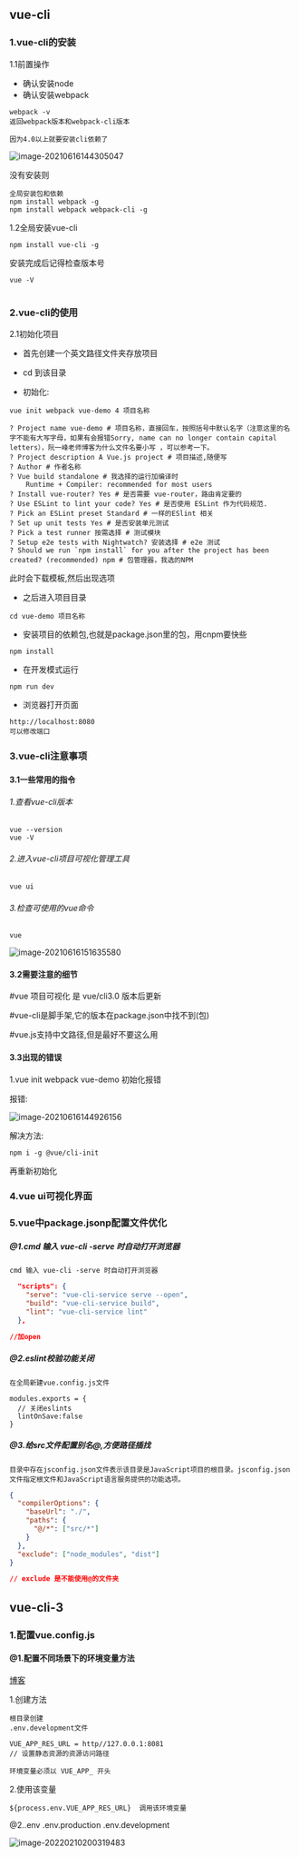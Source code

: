 ## vue-cli

### 1.vue-cli的安装

1.1前置操作

- 确认安装node
- 确认安装webpack

```
webpack -v
返回webpack版本和webpack-cli版本

因为4.0以上就要安装cli依赖了
```

![image-20210616144305047](C:\Users\inui\AppData\Roaming\Typora\typora-user-images\image-20210616144305047.png)

没有安装则

```
全局安装包和依赖
npm install webpack -g
npm install webpack webpack-cli -g
```



1.2全局安装vue-cli

```
npm install vue-cli -g
```

安装完成后记得检查版本号

```
vue -V
```



```cmd

```



### 2.vue-cli的使用

2.1初始化项目

- 首先创建一个英文路径文件夹存放项目

- cd 到该目录
- 初始化:

```
vue init webpack vue-demo 4 项目名称
```

```
? Project name vue-demo # 项目名称，直接回车，按照括号中默认名字（注意这里的名字不能有大写字母，如果有会报错Sorry, name can no longer contain capital letters），阮一峰老师博客为什么文件名要小写 ，可以参考一下。
? Project description A Vue.js project # 项目描述,随便写
? Author # 作者名称
? Vue build standalone # 我选择的运行加编译时
	Runtime + Compiler: recommended for most users
? Install vue-router? Yes # 是否需要 vue-router，路由肯定要的
? Use ESLint to lint your code? Yes # 是否使用 ESLint 作为代码规范.
? Pick an ESLint preset Standard # 一样的ESlint 相关
? Set up unit tests Yes # 是否安装单元测试
? Pick a test runner 按需选择 # 测试模块
? Setup e2e tests with Nightwatch? 安装选择 # e2e 测试
? Should we run `npm install` for you after the project has been created? (recommended) npm # 包管理器，我选的NPM
```

此时会下载模板,然后出现选项



- 之后进入项目目录

```
cd vue-demo 项目名称
```

- 安装项目的依赖包,也就是package.json里的包，用cnpm要快些

```
npm install
```

- 在开发模式运行

```
npm run dev
```

- 浏览器打开页面

```
http://localhost:8080
可以修改端口
```



### 3.vue-cli注意事项

#### 3.1一些常用的指令

###### 1.查看vue-cli版本

```
vue --version
vue -V
```

###### 2.进入vue-cli项目可视化管理工具

```
vue ui
```

###### 3.检查可使用的vue命令

```
vue
```

![image-20210616151635580](C:\Users\inui\AppData\Roaming\Typora\typora-user-images\image-20210616151635580.png)

#### 3.2需要注意的细节

#vue 项目可视化 是 vue/cli3.0 版本后更新

#vue-cli是脚手架,它的版本在package.json中找不到(包)

#vue.js支持中文路径,但是最好不要这么用

#### 3.3出现的错误

1.vue init webpack vue-demo 初始化报错

报错:

![image-20210616144926156](C:\Users\inui\AppData\Roaming\Typora\typora-user-images\image-20210616144926156.png)

解决方法:

```
npm i -g @vue/cli-init
```

再重新初始化

### 4.vue ui可视化界面

### 5.vue中package.jsonp配置文件优化

##### @1.cmd 输入 vue-cli -serve 时自动打开浏览器

```
cmd 输入 vue-cli -serve 时自动打开浏览器
```

```json
  "scripts": {
    "serve": "vue-cli-service serve --open",
    "build": "vue-cli-service build",
    "lint": "vue-cli-service lint"
  },

//加open
```

##### @2.eslint校验功能关闭

```
在全局新建vue.config.js文件
```

```
modules.exports = {
  // 关闭eslints
  lintOnSave:false
}
```

##### @3.给src文件配置别名@,方便路径插找

```
目录中存在jsconfig.json文件表示该目录是JavaScript项目的根目录。jsconfig.json文件指定根文件和JavaScript语言服务提供的功能选项。
```

```json
{
  "compilerOptions": {
    "baseUrl": "./",
    "paths": {
      "@/*": ["src/*"]
    }
  },
  "exclude": ["node_modules", "dist"]
}

// exclude 是不能使用@的文件夹
```

## vue-cli-3

### 1.配置vue.config.js

#### @1.配置不同场景下的环境变量方法

[博客](https://blog.csdn.net/w405722907/article/details/94720868)

1.创建方法

```
根目录创建
.env.development文件

VUE_APP_RES_URL = http//127.0.0.1:8081
// 设置静态资源的资源访问路径 
```

```
环境变量必须以 VUE_APP_ 开头 
```

2.使用该变量

```
${process.env.VUE_APP_RES_URL}  调用该环境变量
```

@2..env .env.production .env.development

![image-20220210200319483](C:\Users\inui\AppData\Roaming\Typora\typora-user-images\image-20220210200319483.png)
